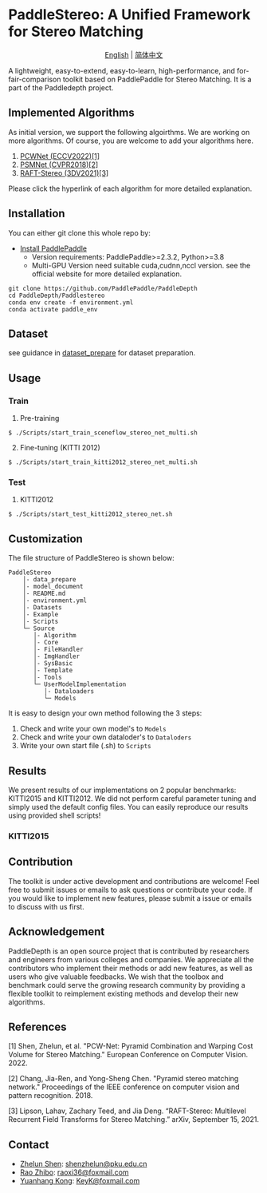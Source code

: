 # PaddleStereo: A Unified Framework for Stereo Matching
</div>

<div align="center">

[English](README.md) | [简体中文](README_zh-CN.md)

</div>
A lightweight, easy-to-extend, easy-to-learn, high-performance, and for-fair-comparison toolkit based 
on PaddlePaddle for Stereo Matching. It is a part of the Paddledepth project.


## Implemented Algorithms

As initial version, we support the following algoirthms. We are working on more algorithms. Of course, you are welcome to add your algorithms here.

1. [PCWNet (ECCV2022)[1]](model_document/PCWNet/README.md)
2. [PSMNet (CVPR2018)[2]](model_document/PSMNet/README.md)
3. [RAFT-Stereo (3DV2021)[3]](model_document/RAFT-Stereo/README.md)

Please click the hyperlink of each algorithm for more detailed explanation.

## Installation

You can either git clone this whole repo by:
- [Install PaddlePaddle ](https://www.paddlepaddle.org.cn/install/quick)
    - Version requirements: PaddlePaddle>=2.3.2, Python>=3.8
    - Multi-GPU Version need suitable cuda,cudnn,nccl version. see the official website for more detailed explanation.

```
git clone https://github.com/PaddlePaddle/PaddleDepth
cd PaddleDepth/Paddlestereo
conda env create -f environment.yml
conda activate paddle_env
```

## Dataset
see guidance in [dataset_prepare](data_prepare/data_prepare.md) for dataset preparation.

## Usage
### Train
1. Pre-training
```shell
$ ./Scripts/start_train_sceneflow_stereo_net_multi.sh
```
2. Fine-tuning (KITTI 2012)
```shell
$ ./Scripts/start_train_kitti2012_stereo_net_multi.sh
```

### Test
1. KITTI2012
```shell
$ ./Scripts/start_test_kitti2012_stereo_net.sh
```

## Customization

The file structure of PaddleStereo is shown below:
```shell
PaddleStereo
    │- data_prepare
    │- model_document
    │- README.md 
    │- environment.yml
    │- Datasets
    │- Example
    │- Scripts
    └─ Source
       │- Algorithm
       │- Core
       │- FileHandler
       │- ImgHandler
       │- SysBasic
       │- Template
       │- Tools
       └─ UserModelImplementation
          │- Dataloaders
          └─ Models
```

It is easy to design your own method following the 3 steps:

1. Check and write your own model's to `Models`
2. Check and write your own dataloder's to `Dataloders`
3. Write your own start file (.sh) to `Scripts`

## Results

We present results of our implementations on 2 popular benchmarks: KITTI2015 and KITTI2012. 
We did not perform careful parameter tuning and simply used the default config files. 
You can easily reproduce our results using provided shell scripts!


### KITTI2015

[comment]: <> (|     Method        | D - A | D - W | A - W | W - A | A - D  | W - D  | Average |)

[comment]: <> (|-------------|-------|-------|-------|-------|--------|--------|---------|)

[comment]: <> (| Source-only | 66.17 | 97.61 | 80.63 | 65.07 | 82.73  | 100.00 | 82.03   |)

[comment]: <> (| DAN [2] &#40;DDC [1]&#41;        | 68.16 | 97.48 | 85.79 | 66.56 | 84.34  | 100.00 | 83.72   |)

[comment]: <> (| DeepCoral [3]       | 66.06 | 97.36 | 80.25 | 65.32 | 82.53  | 100.00 | 81.92   |)

[comment]: <> (| DANN [4]        | 67.06 | 97.86 | 84.65 | 71.03 | 82.73  | 100.00 | 83.89   |)

[comment]: <> (| DSAN [5]        | 76.04 | 98.49 | 94.34 | 72.91 | 89.96  | 100.00 | 88.62   |)

[comment]: <> (| BNM [7]        | 72.38 | 98.62 | 86.04 | 66.56 | 86.55  | 100.00 |  85.02  |)


[comment]: <> (### Office-Home)

[comment]: <> (|     Method       | A - C | A - P | A - R | C - A | C - P | C - R | P - A | P - C | P - R | R - A | R - C | R - P | Average |)

[comment]: <> (|-------------|-------|-------|-------|-------|-------|-------|-------|-------|-------|-------|-------|-------|---------|)

[comment]: <> (| Source-only | 51.04 | 68.21 | 74.85 | 54.22 | 63.64 | 66.84 | 53.65 | 45.41 | 74.57 | 65.68 | 53.56 | 79.34 | 62.58   |)

[comment]: <> (| DAN [2] &#40;DDC [1]&#41;       | 52.51 | 68.48 | 74.82 | 57.48 | 65.71 | 67.82 | 55.42 | 47.51 | 75.28 | 66.54 | 54.36 | 79.91 | 63.82   |)

[comment]: <> (| DeepCoral [3]      | 52.26 | 67.72 | 74.91 | 56.20 | 64.70 | 67.48 | 55.79 | 47.17 | 74.89 | 66.13 | 54.34 | 79.05 | 63.39   |)

[comment]: <> (| DANN [4]        | 51.48 | 67.27 | 74.18 | 53.23 | 65.10 | 65.41 | 53.15 | 50.22 | 75.05 | 65.35 | 57.48 | 79.45 | 63.12   |)

[comment]: <> (| DSAN [5]        | 54.48 | 71.12 | 75.37 | 60.53 | 70.92 | 68.53 | 62.71 | 56.04 | 78.29 | 74.37 | 60.34 | 82.99 | 67.97   |)

[comment]: <> (| BNM [7]        | 53.33 | 70.40 | 76.89 | 60.90 | 71.55 | 72.07 | 60.65 | 49.90 | 78.66 | 69.51 | 57.30 | 81.01 | 66.85   |)


## Contribution

The toolkit is under active development and contributions are welcome! 
Feel free to submit issues or emails to ask questions or contribute your code. 
If you would like to implement new features, please submit a issue or emails to discuss with us first.

## Acknowledgement
PaddleDepth is an open source project that is contributed by researchers and engineers 
from various colleges and companies. 
We appreciate all the contributors who implement their methods or add new features, 
as well as users who give valuable feedbacks. 
We wish that the toolbox and benchmark could serve the growing research community by 
providing a flexible toolkit to reimplement existing methods and develop their new algorithms.

## References

[1] Shen, Zhelun, et al. "PCW-Net: Pyramid Combination and Warping Cost Volume for Stereo Matching." European Conference on Computer Vision. 2022.

[2] Chang, Jia-Ren, and Yong-Sheng Chen. "Pyramid stereo matching network." Proceedings of the IEEE conference on computer vision and pattern recognition. 2018.

[3] Lipson, Lahav, Zachary Teed, and Jia Deng. “RAFT-Stereo: Multilevel Recurrent Field Transforms for Stereo Matching.” arXiv, September 15, 2021. 

[comment]: <> (## Citation)

[comment]: <> (If you think this toolkit or the results are helpful to you and your research, please cite us!)

[comment]: <> (```)

[comment]: <> (@Misc{deepda,)

[comment]: <> (howpublished = {\url{https://github.com/jindongwang/transferlearning/tree/master/code/DeepDA}},   )

[comment]: <> (title = {DeepDA: Deep Domain Adaptation Toolkit},  )

[comment]: <> (author = {Wang, Jindong and Hou, Wenxin})

[comment]: <> (}  )

[comment]: <> (```)



## Contact

- [Zhelun Shen](https://github.com/gallenszl): shenzhelun@pku.edu.cn
- [Rao Zhibo](https://github.com/RaoHaocheng): raoxi36@foxmail.com
- [Yuanhang Kong](https://github.com/kongdebug): KeyK@foxmail.com